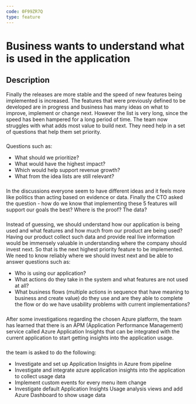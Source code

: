 ```yaml
---
code: 0F99ZR7Q
type: feature
---
```

# Business wants to understand what is used in the application #
## Description ##
Finally the releases are more stable and the speed of new features being implemented is increased. The features that were previously defined to be developed are in progress and business has many ideas on what to improve, implement or change next. However the list is very long, since the speed has been hampered for a long period of time. The team now struggles with what adds most value to build next. They need help in a set of questions that help them set priority. 
### ###
Questions such as:
* What should we prioritize?
* What would have the highest impact?
* Which would help support revenue growth? 
* What from the idea lists are still relevant? 
### ###
In the discussions everyone seem to have different ideas and it feels more like politics than acting based on evidence or data. Finally the CTO asked the question - how do we know that implementing these 5 features will support our goals the best? Where is the proof? The data? 
### ###
Instead of guessing, we should understand how our application is being used and what features and how much from our product are being used? Having our product collect such data and provide real live information would be immensely valuable in understanding where the company should invest next. So that is the next highest priority feature to be implemented. We need to know reliably where we should invest next and be able to answer questions such as:
- Who is using our application?
- What actions do they take in the system and what features are not used at all?
- What business flows (multiple actions in sequence that have meaning to business and create value) do they use and are they able to complete the flow or do we have usability problems with current implementations?
### ###
After some investigations regarding the chosen Azure platform, the team has learned that there is an APM (Application Performance Management) service called Azure Application Insights that can be integrated with the current application to start getting insights into the application usage. 
### ###
the team is asked to do the following:
* Investigate and set up Application Insights in Azure from pipeline 
* Investigate and integrate azure application insights into the application to collect usage data
* Implement custom events for every menu item change
* Investigate default Application Insights Usage analysis views and add Azure Dashboard to show usage data
